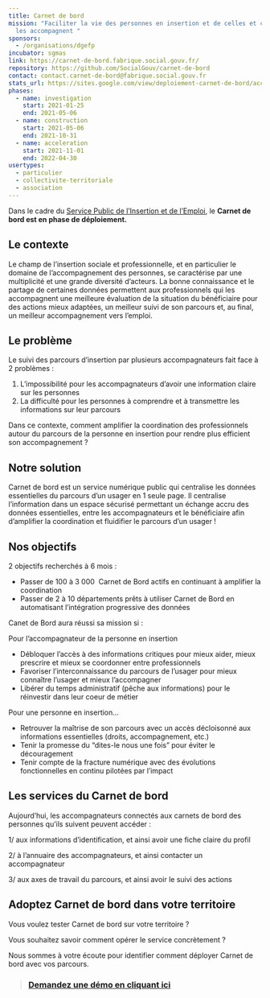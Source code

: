```yaml
---
title: Carnet de bord
mission: "Faciliter la vie des personnes en insertion et de celles et ceux qui
  les accompagnent "
sponsors:
  - /organisations/dgefp
incubator: sgmas
link: https://carnet-de-bord.fabrique.social.gouv.fr/
repository: https://github.com/SocialGouv/carnet-de-bord
contact: contact.carnet-de-bord@fabrique.social.gouv.fr
stats_url: https://sites.google.com/view/deploiement-carnet-de-bord/accueil
phases:
  - name: investigation
    start: 2021-01-25
    end: 2021-05-06
  - name: construction
    start: 2021-05-06
    end: 2021-10-31
  - name: acceleration
    start: 2021-11-01
    end: 2022-04-30
usertypes:
  - particulier
  - collectivite-territoriale
  - association
---
```

Dans le cadre du [Service Public de l’Insertion et de l’Emploi](https://forum.inclusion.beta.gouv.fr/t/le-spie-cest-quoi/2324), le **Carnet de bord est en phase de déploiement.** 

## Le contexte

Le champ de l’insertion sociale et professionnelle, et en particulier le domaine de l’accompagnement des personnes, se caractérise par une multiplicité et une grande diversité d’acteurs. La bonne connaissance et le partage de certaines données permettent aux professionnels qui les accompagnent une meilleure évaluation de la situation du bénéficiaire pour des actions mieux adaptées, un meilleur suivi de son parcours et, au final, un meilleur accompagnement vers l’emploi.

## Le problème

Le suivi des parcours d’insertion par plusieurs accompagnateurs fait face à 2 problèmes : 

1. L’impossibilité pour les accompagnateurs d’avoir une information claire sur les personnes  
2. La difficulté pour les personnes à comprendre et à transmettre les informations sur leur parcours 

Dans ce contexte, comment amplifier la coordination des professionnels autour du parcours de la personne en insertion pour rendre plus efficient son accompagnement ?

## Notre solution

Carnet de bord est un service numérique public qui centralise les données essentielles du parcours d’un usager en 1 seule page. Il centralise l’information dans un espace sécurisé permettant un échange accru des données essentielles, entre les accompagnateurs et le bénéficiaire afin d’amplifier la coordination et fluidifier le parcours d’un usager !

## Nos objectifs

2 objectifs recherchés à 6 mois :

* Passer de 100 à 3 000  Carnet de Bord actifs en continuant à amplifier la coordination
* Passer de 2 à 10 départements prêts à utiliser Carnet de Bord en automatisant l’intégration progressive des données

Canet de Bord aura réussi sa mission si :

Pour l’accompagnateur de la personne en insertion

* Débloquer l’accès à des informations critiques pour mieux aider, mieux prescrire et mieux se coordonner entre professionnels
* Favoriser l’interconnaissance du parcours de l’usager pour mieux connaître l’usager et mieux l’accompagner 
* Libérer du temps administratif (pêche aux informations) pour le réinvestir dans leur coeur de métier 

Pour une personne en insertion... 

* Retrouver la maîtrise de son parcours avec un accès décloisonné aux informations essentielles (droits, accompagnement, etc.)   
* Tenir la promesse du “dites-le nous une fois” pour éviter le découragement 
* Tenir compte de la fracture numérique avec des évolutions fonctionnelles en continu pilotées par l’impact 

## Les services du Carnet de bord 

Aujourd’hui, les accompagnateurs connectés aux carnets de bord des personnes qu’ils suivent peuvent accéder : 

1/ aux informations d’identification, et ainsi avoir une fiche claire du profil 

2/ à l’annuaire des accompagnateurs, et ainsi contacter un accompagnateur  

3/ aux axes de travail du parcours, et ainsi avoir le suivi des actions

## Adoptez Carnet de bord dans votre territoire

Vous voulez tester Carnet de bord sur votre territoire ?

Vous souhaitez savoir comment opérer le service concrètement ? 

Nous sommes à votre écoute pour identifier comment déployer Carnet de bord avec vos parcours. 

> ### **[Demandez une démo en cliquant ici](https://calendly.com/carnetdebord-demo/30min?month=2022-03)**
